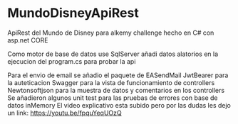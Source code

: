 # MundoDisneyApiRest
ApiRest del Mundo de Disney para alkemy challenge hecho en C# con asp.net CORE

Como motor de base de datos use SqlServer
añadi datos alatorios en la ejecucion del program.cs para probar la api

Para el envio de email se añadio el paquete de EASendMail
JwtBearer para la auteticacion
Swagger para la vista de funcionamiento de controllers
Newtonsoftjson para la muestra de datos y comentarios en los controllers
Se añadieron algunos unit test para las pruebas de errores con base de datos inMemory
El video explicativo esta subido pero por las dudas les dejo un link: https://youtu.be/fpquYeqUOzQ

